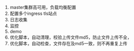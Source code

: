 1. master集群高可用，负载均衡配置
2. 配置多个ingress tls站点
3. 日志收集
4. 监控
5. demo
6. 优化脚本，自动清理，校验上传文件md5，防止文件上传不全，
7. 优化脚本，自动检查，文件存在及md5一致，则不再重复上传
